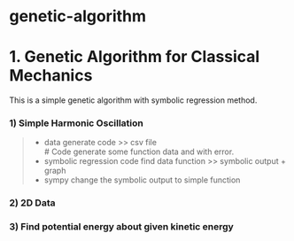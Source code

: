 # genetic-algorithm
# 1. Genetic Algorithm for Classical Mechanics

This is a simple genetic algorithm with symbolic regression method.


### 1) Simple Harmonic Oscillation
> - data generate code >> csv file\
    # Code generate some function data and with error.
> - symbolic regression code find data function >> symbolic output + graph
> - sympy change the symbolic output to simple function

### 2) 2D Data

### 3) Find potential energy about given kinetic energy
